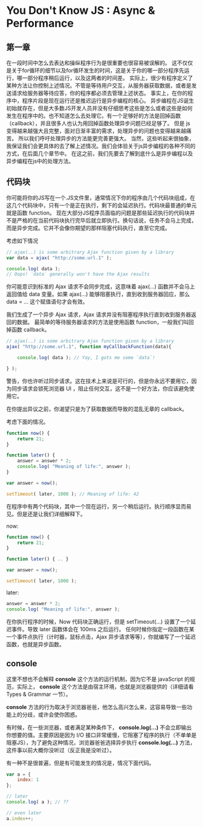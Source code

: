 # You Don't Know JS : Async & Performance
## 第一章
在一段时间中怎么去表达和操纵程序行为是很重要也很容易被误解的。
这不仅仅是关于for循环的细节以及for循环发生的时间，这是关于你的哪一部分程序先运行，哪一部分程序稍后运行，以及这两者的时间差。
实际上，很少有程序定义了某种方法让你控制上述情况。不管是等待用户交互，从服务器获取数据，或者是发送请求给服务器等待应答，你的程序都必须去管理上述状态。
事实上，在你的程序中，程序片段是现在运行还是推迟运行是异步编程的核心。
异步编程在JS诞生初始就存在，但是大多数JS开发人员并没有仔细思考这些是怎么或者这些是如何发生在程序中的。也不知道怎么去处理它。有一个足够好的方法是回掉函数（callback），并且很多人也认为用回掉函数处理异步问题已经足够了。
但是 js 变得越来越强大且完整，面对日渐丰富的需求，处理异步的问题也变得越来越痛苦。
所以我们呼吁处理异步的方法能更完善更强大。
当然，这些听起来很抽象，我保证我们会更具体的去了解上述情况。我们会体验关于js异步编程的各种不同的方式，在后面几个章节中。
在这之前，我们先要去了解到底什么是异步编程以及异步编程在js中的处理方法。
## 代码块
你可能将你的JS写在一个.JS文件里，通常情况下你的程序由几个代码块组成，在这几个代码块中，只有一个是正在执行，剩下的会延迟执行。代码块最普通的单元就是函数 function。
现在大部分JS程序员面临的问题是那些延迟执行的代码块并不是严格的在当前代码块执行完毕后就立即执行。换句话说，任务不会马上完成，而是异步完成。它并不会像你期望的那样阻塞代码执行，直至它完成。

考虑如下情况
``` javaScript
// ajax(..) is some arbitrary Ajax function given by a library
var data = ajax( "http://some.url.1" );

console.log( data );
// Oops! `data` generally won't have the Ajax results
```
你可能意识到标准的 Ajax 请求不会同步完成，这意味着 ajax(...) 函数并不会马上返回值给 data 变量。如果 ajax(...) 能够阻塞执行，直到收到服务器回应，那么 data = ... 这个赋值语句才会有效。

我们生成了一个异步 Ajax 请求，Ajax 请求并没有阻塞程序执行直到收到服务器返回的数据。
最简单的等待服务器请求的方法是使用函数 function，一般我们叫回掉函数 callback。
``` javaScript
// ajax(..) is some arbitrary Ajax function given by a library
ajax( "http://some.url.1", function myCallbackFunction(data){

	console.log( data ); // Yay, I gots me some `data`!

} );
```
警告，你也许听过同步请求。这在技术上来说是可行的，但是你永远不要用它，因为同步请求会锁死浏览器 UI ，阻止任何交互，这不是一个好方法，你应该避免使用它。

在你提出异议之前，你渴望只是为了获取数据而导致的混乱无章的 callback。

考虑下面的情况。
``` javaScript
function now() {
	return 21;
}

function later() {
	answer = answer * 2;
	console.log( "Meaning of life:", answer );
}

var answer = now();

setTimeout( later, 1000 ); // Meaning of life: 42
```
在程序中有两个代码块，其中一个现在运行，另一个稍后运行。执行顺序显而易见。但是还是让我们详细解释下。

now:
``` javaScript
function now() {
	return 21;
}

function later() { .. }

var answer = now();

setTimeout( later, 1000 );
```
later:
``` javaScript
answer = answer * 2;
console.log( "Meaning of life:", answer );
```
在你执行程序的时候，Now 代码块正确运行，但是 setTimeout(...) 设置了一个延迟事件。导致 later 函数体会在 100ms 之后运行。
任何时候你指定一段函数在某一个事件点执行（计时器，鼠标点击，Ajax 异步请求等等），你就编写了一个延迟函数，也就是异步函数。

## console
这里不想也不会解释 **console** 这个方法的运行机制，因为它不是 javaScript 的规范，实际上， **console** 这个方法是由宿主环境，也就是浏览器提供的（详细请看 Types & Grammar 一节）。

**console** 方法的行为取决于浏览器爸爸，他怎么高兴怎么来，这容易导致一些功能上的分歧，或许会使你困惑。

有时候，在一些浏览器，或者满足某种条件下， **console.log(...)** 不会立即输出你想要的值。主要原因是因为 I/O 接口非常缓慢，它阻塞了程序的执行（不单单是阻塞JS），为了避免这种情况，浏览器爸爸选择异步执行 **console.log(...)** 方法，这件事以前大概你没听过（反正我是没听过）。

有一种不是很普遍，但是有可能发生的情况是，情况下面代码。
``` javaScript
var a = {
	index: 1
};

// later
console.log( a ); // ??

// even later
a.index++;
```


